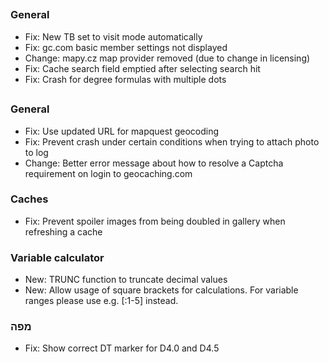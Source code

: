 ##

### General
- Fix: New TB set to visit mode automatically
- Fix: gc.com basic member settings not displayed
- Change: mapy.cz map provider removed (due to change in licensing)
- Fix: Cache search field emptied after selecting search hit
- Fix: Crash for degree formulas with multiple dots

##

### General
- Fix: Use updated URL for mapquest geocoding
- Fix: Prevent crash under certain conditions when trying to attach photo to log
- Change: Better error message about how to resolve a Captcha requirement on login to geocaching.com

### Caches
- Fix: Prevent spoiler images from being doubled in gallery when refreshing a cache

### Variable calculator
- New: TRUNC function to truncate decimal values
- New: Allow usage of square brackets for calculations. For variable ranges please use e.g. \[:1-5\] instead.

### מפה
- Fix: Show correct DT marker for D4.0 and D4.5
